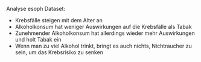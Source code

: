 Analyse esoph Dataset:
- Krebsfälle steigen mit dem Alter an
- Alkoholkonsum hat weniger Auswirkungen auf die Krebsfälle als Tabak
- Zunehmender Alkoholkonsum hat allerdings wieder mehr Auswirkungen und holt Tabak ein
- Wenn man zu viel Alkohol trinkt, bringt es auch nichts, Nichtraucher zu sein, um das Krebsrisiko zu senken